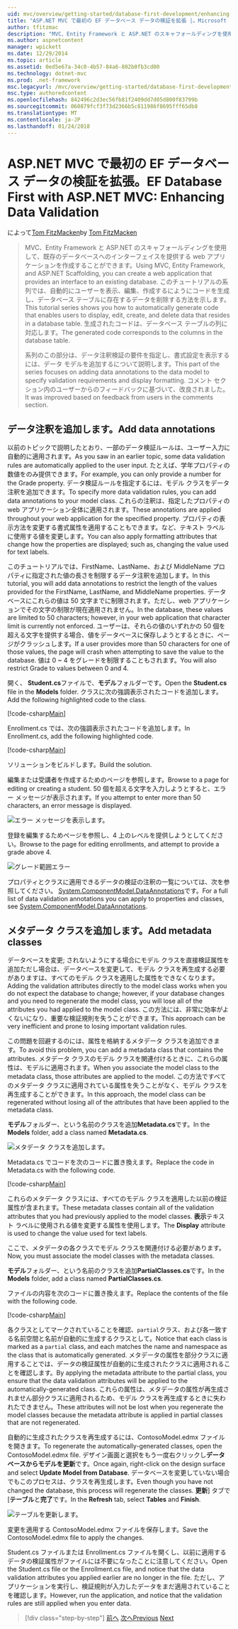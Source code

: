 ```yaml
---
uid: mvc/overview/getting-started/database-first-development/enhancing-data-validation
title: "ASP.NET MVC で最初の EF データベース データの検証を拡張 |。Microsoft ドキュメント"
author: tfitzmac
description: "MVC、Entity Framework と ASP.NET のスキャフォールディングを使用して、既存のデータベースへのインターフェイスを提供する web アプリケーションを作成することができます。 このチュートリアルの seri しています."
ms.author: aspnetcontent
manager: wpickett
ms.date: 12/29/2014
ms.topic: article
ms.assetid: 0ed5e67a-34c0-4b57-84a6-802b0fb3cd00
ms.technology: dotnet-mvc
ms.prod: .net-framework
msc.legacyurl: /mvc/overview/getting-started/database-first-development/enhancing-data-validation
msc.type: authoredcontent
ms.openlocfilehash: 842496c2d3ec56fb81f2409dd7d05d800f83799b
ms.sourcegitcommit: 060879fcf3f73d2366b5c811986f8695fff65db8
ms.translationtype: MT
ms.contentlocale: ja-JP
ms.lasthandoff: 01/24/2018
---
```

<a name="ef-database-first-with-aspnet-mvc-enhancing-data-validation"></a><span data-ttu-id="bdd95-104">ASP.NET MVC で最初の EF データベース データの検証を拡張。</span><span class="sxs-lookup"><span data-stu-id="bdd95-104">EF Database First with ASP.NET MVC: Enhancing Data Validation</span></span>
====================
<span data-ttu-id="bdd95-105">によって[Tom FitzMacken](https://github.com/tfitzmac)</span><span class="sxs-lookup"><span data-stu-id="bdd95-105">by [Tom FitzMacken](https://github.com/tfitzmac)</span></span>

> <span data-ttu-id="bdd95-106">MVC、Entity Framework と ASP.NET のスキャフォールディングを使用して、既存のデータベースへのインターフェイスを提供する web アプリケーションを作成することができます。</span><span class="sxs-lookup"><span data-stu-id="bdd95-106">Using MVC, Entity Framework, and ASP.NET Scaffolding, you can create a web application that provides an interface to an existing database.</span></span> <span data-ttu-id="bdd95-107">このチュートリアルの系列では、自動的にユーザーを表示、編集、作成するにようにコードを生成し、データベース テーブルに存在するデータを削除する方法を示します。</span><span class="sxs-lookup"><span data-stu-id="bdd95-107">This tutorial series shows you how to automatically generate code that enables users to display, edit, create, and delete data that resides in a database table.</span></span> <span data-ttu-id="bdd95-108">生成されたコードは、データベース テーブルの列に対応します。</span><span class="sxs-lookup"><span data-stu-id="bdd95-108">The generated code corresponds to the columns in the database table.</span></span>
> 
> <span data-ttu-id="bdd95-109">系列のこの部分は、データ注釈検証の要件を指定し、書式設定を表示するには、データ モデルを追加するについて説明します。</span><span class="sxs-lookup"><span data-stu-id="bdd95-109">This part of the series focuses on adding data annotations to the data model to specify validation requirements and display formatting.</span></span> <span data-ttu-id="bdd95-110">コメント セクション内のユーザーからのフィードバックに基づいて、改良されました。</span><span class="sxs-lookup"><span data-stu-id="bdd95-110">It was improved based on feedback from users in the comments section.</span></span>


## <a name="add-data-annotations"></a><span data-ttu-id="bdd95-111">データ注釈を追加します。</span><span class="sxs-lookup"><span data-stu-id="bdd95-111">Add data annotations</span></span>

<span data-ttu-id="bdd95-112">以前のトピックで説明したとおり、一部のデータ検証ルールは、ユーザー入力に自動的に適用されます。</span><span class="sxs-lookup"><span data-stu-id="bdd95-112">As you saw in an earlier topic, some data validation rules are automatically applied to the user input.</span></span> <span data-ttu-id="bdd95-113">たとえば、学年プロパティの数値をのみ提供できます。</span><span class="sxs-lookup"><span data-stu-id="bdd95-113">For example, you can only provide a number for the Grade property.</span></span> <span data-ttu-id="bdd95-114">データ検証ルールを指定するには、モデル クラスをデータ注釈を追加できます。</span><span class="sxs-lookup"><span data-stu-id="bdd95-114">To specify more data validation rules, you can add data annotations to your model class.</span></span> <span data-ttu-id="bdd95-115">これらの注釈は、指定したプロパティの web アプリケーション全体に適用されます。</span><span class="sxs-lookup"><span data-stu-id="bdd95-115">These annotations are applied throughout your web application for the specified property.</span></span> <span data-ttu-id="bdd95-116">プロパティの表示方法を変更する書式属性を適用することもできます。など、テキスト ラベルに使用する値を変更します。</span><span class="sxs-lookup"><span data-stu-id="bdd95-116">You can also apply formatting attributes that change how the properties are displayed; such as, changing the value used for text labels.</span></span>

<span data-ttu-id="bdd95-117">このチュートリアルでは、FirstName、LastName、および MiddleName プロパティに指定された値の長さを制限するデータ注釈を追加します。</span><span class="sxs-lookup"><span data-stu-id="bdd95-117">In this tutorial, you will add data annotations to restrict the length of the values provided for the FirstName, LastName, and MiddleName properties.</span></span> <span data-ttu-id="bdd95-118">データベースにこれらの値は 50 文字までに制限されます。ただし、web アプリケーションでその文字の制限が現在適用されません。</span><span class="sxs-lookup"><span data-stu-id="bdd95-118">In the database, these values are limited to 50 characters; however, in your web application that character limit is currently not enforced.</span></span> <span data-ttu-id="bdd95-119">ユーザーは、それらの値のいずれかの 50 個を超える文字を提供する場合、値をデータベースに保存しようとするときに、ページがクラッシュします。</span><span class="sxs-lookup"><span data-stu-id="bdd95-119">If a user provides more than 50 characters for one of those values, the page will crash when attempting to save the value to the database.</span></span> <span data-ttu-id="bdd95-120">値は 0 ~ 4 をグレードを制限することもされます。</span><span class="sxs-lookup"><span data-stu-id="bdd95-120">You will also restrict Grade to values between 0 and 4.</span></span>

<span data-ttu-id="bdd95-121">開く、 **Student.cs**ファイルで、**モデル**フォルダーです。</span><span class="sxs-lookup"><span data-stu-id="bdd95-121">Open the **Student.cs** file in the **Models** folder.</span></span> <span data-ttu-id="bdd95-122">クラスに次の強調表示されたコードを追加します。</span><span class="sxs-lookup"><span data-stu-id="bdd95-122">Add the following highlighted code to the class.</span></span>

[!code-csharp[Main](enhancing-data-validation/samples/sample1.cs?highlight=5,15,17,20)]

<span data-ttu-id="bdd95-123">Enrollment.cs では、次の強調表示されたコードを追加します。</span><span class="sxs-lookup"><span data-stu-id="bdd95-123">In Enrollment.cs, add the following highlighted code.</span></span>

[!code-csharp[Main](enhancing-data-validation/samples/sample2.cs?highlight=5,10)]

<span data-ttu-id="bdd95-124">ソリューションをビルドします。</span><span class="sxs-lookup"><span data-stu-id="bdd95-124">Build the solution.</span></span>

<span data-ttu-id="bdd95-125">編集または受講者を作成するためのページを参照します。</span><span class="sxs-lookup"><span data-stu-id="bdd95-125">Browse to a page for editing or creating a student.</span></span> <span data-ttu-id="bdd95-126">50 個を超える文字を入力しようとすると、エラー メッセージが表示されます。</span><span class="sxs-lookup"><span data-stu-id="bdd95-126">If you attempt to enter more than 50 characters, an error message is displayed.</span></span>

![エラー メッセージを表示します。](enhancing-data-validation/_static/image1.png)

<span data-ttu-id="bdd95-128">登録を編集するためページを参照し、4 上のレベルを提供しようとしてください。</span><span class="sxs-lookup"><span data-stu-id="bdd95-128">Browse to the page for editing enrollments, and attempt to provide a grade above 4.</span></span>

![グレード範囲エラー](enhancing-data-validation/_static/image2.png)

<span data-ttu-id="bdd95-130">プロパティとクラスに適用できるデータの検証の注釈の一覧については、次を参照してください。 [System.ComponentModel.DataAnnotations](https://msdn.microsoft.com/library/system.componentmodel.dataannotations.aspx)です。</span><span class="sxs-lookup"><span data-stu-id="bdd95-130">For a full list of data validation annotations you can apply to properties and classes, see [System.ComponentModel.DataAnnotations](https://msdn.microsoft.com/library/system.componentmodel.dataannotations.aspx).</span></span>

## <a name="add-metadata-classes"></a><span data-ttu-id="bdd95-131">メタデータ クラスを追加します。</span><span class="sxs-lookup"><span data-stu-id="bdd95-131">Add metadata classes</span></span>

<span data-ttu-id="bdd95-132">データベースを変更; されないようにする場合にモデル クラスを直接検証属性を追加ただし場合は、データベースを変更して、モデル クラスを再生成する必要がありますは、すべてのモデル クラスを適用した属性をできなくなります。</span><span class="sxs-lookup"><span data-stu-id="bdd95-132">Adding the validation attributes directly to the model class works when you do not expect the database to change; however, if your database changes and you need to regenerate the model class, you will lose all of the attributes you had applied to the model class.</span></span> <span data-ttu-id="bdd95-133">この方法には、非常に効率がよくないになり、重要な検証規則を失うことができます。</span><span class="sxs-lookup"><span data-stu-id="bdd95-133">This approach can be very inefficient and prone to losing important validation rules.</span></span>

<span data-ttu-id="bdd95-134">この問題を回避するのには、属性を格納するメタデータ クラスを追加できます。</span><span class="sxs-lookup"><span data-stu-id="bdd95-134">To avoid this problem, you can add a metadata class that contains the attributes.</span></span> <span data-ttu-id="bdd95-135">メタデータ クラスのモデル クラスを関連付けるときに、これらの属性は、モデルに適用されます。</span><span class="sxs-lookup"><span data-stu-id="bdd95-135">When you associate the model class to the metadata class, those attributes are applied to the model.</span></span> <span data-ttu-id="bdd95-136">この方法ですべてのメタデータ クラスに適用されている属性を失うことがなく、モデル クラスを再生成することができます。</span><span class="sxs-lookup"><span data-stu-id="bdd95-136">In this approach, the model class can be regenerated without losing all of the attributes that have been applied to the metadata class.</span></span>

<span data-ttu-id="bdd95-137">**モデル**フォルダー、という名前のクラスを追加**Metadata.cs**です。</span><span class="sxs-lookup"><span data-stu-id="bdd95-137">In the **Models** folder, add a class named **Metadata.cs**.</span></span>

![メタデータ クラスを追加します。](enhancing-data-validation/_static/image3.png)

<span data-ttu-id="bdd95-139">Metadata.cs でコードを次のコードに置き換えます。</span><span class="sxs-lookup"><span data-stu-id="bdd95-139">Replace the code in Metadata.cs with the following code.</span></span>

[!code-csharp[Main](enhancing-data-validation/samples/sample3.cs)]

<span data-ttu-id="bdd95-140">これらのメタデータ クラスには、すべてのモデル クラスを適用した以前の検証属性が含まれます。</span><span class="sxs-lookup"><span data-stu-id="bdd95-140">These metadata classes contain all of the validation attributes that you had previously applied to the model classes.</span></span> <span data-ttu-id="bdd95-141">**表示**テキスト ラベルに使用される値を変更する属性を使用します。</span><span class="sxs-lookup"><span data-stu-id="bdd95-141">The **Display** attribute is used to change the value used for text labels.</span></span>

<span data-ttu-id="bdd95-142">ここで、メタデータの各クラスでモデル クラスを関連付ける必要があります。</span><span class="sxs-lookup"><span data-stu-id="bdd95-142">Now, you must associate the model classes with the metadata classes.</span></span>

<span data-ttu-id="bdd95-143">**モデル**フォルダー、という名前のクラスを追加**PartialClasses.cs**です。</span><span class="sxs-lookup"><span data-stu-id="bdd95-143">In the **Models** folder, add a class named **PartialClasses.cs**.</span></span>

<span data-ttu-id="bdd95-144">ファイルの内容を次のコードに置き換えます。</span><span class="sxs-lookup"><span data-stu-id="bdd95-144">Replace the contents of the file with the following code.</span></span>

[!code-csharp[Main](enhancing-data-validation/samples/sample4.cs)]

<span data-ttu-id="bdd95-145">各クラスとしてマークされていることを確認、`partial`クラス、および各一致する名前空間と名前が自動的に生成するクラスとして。</span><span class="sxs-lookup"><span data-stu-id="bdd95-145">Notice that each class is marked as a `partial` class, and each matches the name and namespace as the class that is automatically generated.</span></span> <span data-ttu-id="bdd95-146">メタデータの属性を部分クラスに適用することでは、データの検証属性が自動的に生成されたクラスに適用されることを確認します。</span><span class="sxs-lookup"><span data-stu-id="bdd95-146">By applying the metadata attribute to the partial class, you ensure that the data validation attributes will be applied to the automatically-generated class.</span></span> <span data-ttu-id="bdd95-147">これらの属性は、メタデータの属性が再生成されません部分クラスに適用されるため、モデル クラスを再生成するときに失われたできません。</span><span class="sxs-lookup"><span data-stu-id="bdd95-147">These attributes will not be lost when you regenerate the model classes because the metadata attribute is applied in partial classes that are not regenerated.</span></span>

<span data-ttu-id="bdd95-148">自動的に生成されたクラスを再生成するには、ContosoModel.edmx ファイルを開きます。</span><span class="sxs-lookup"><span data-stu-id="bdd95-148">To regenerate the automatically-generated classes, open the ContosoModel.edmx file.</span></span> <span data-ttu-id="bdd95-149">デザイン画面と選択をもう一度右クリックし**データベースからモデルを更新**です。</span><span class="sxs-lookup"><span data-stu-id="bdd95-149">Once again, right-click on the design surface and select **Update Model from Database**.</span></span> <span data-ttu-id="bdd95-150">データベースを変更していない場合でもこのプロセスは、クラスを再生成します。</span><span class="sxs-lookup"><span data-stu-id="bdd95-150">Even though you have not changed the database, this process will regenerate the classes.</span></span> <span data-ttu-id="bdd95-151">**更新**] タブで [**テーブル**と**完了**です。</span><span class="sxs-lookup"><span data-stu-id="bdd95-151">In the **Refresh** tab, select **Tables** and **Finish**.</span></span>

![テーブルを更新します。](enhancing-data-validation/_static/image4.png)

<span data-ttu-id="bdd95-153">変更を適用する ContosoModel.edmx ファイルを保存します。</span><span class="sxs-lookup"><span data-stu-id="bdd95-153">Save the ContosoModel.edmx file to apply the changes.</span></span>

<span data-ttu-id="bdd95-154">Student.cs ファイルまたは Enrollment.cs ファイルを開くし、以前に適用するデータの検証属性がファイルには不要になったことに注意してください。</span><span class="sxs-lookup"><span data-stu-id="bdd95-154">Open the Student.cs file or the Enrollment.cs file, and notice that the data validation attributes you applied earlier are no longer in the file.</span></span> <span data-ttu-id="bdd95-155">ただし、アプリケーションを実行し、検証規則が入力したデータをまだ適用されていることを確認します。</span><span class="sxs-lookup"><span data-stu-id="bdd95-155">However, run the application, and notice that the validation rules are still applied when you enter data.</span></span>

>[!div class="step-by-step"]
<span data-ttu-id="bdd95-156">[前へ](customizing-a-view.md)
[次へ](publish-to-azure.md)</span><span class="sxs-lookup"><span data-stu-id="bdd95-156">[Previous](customizing-a-view.md)
[Next](publish-to-azure.md)</span></span>
